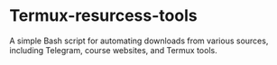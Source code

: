 # Termux-resurcess-tools
A simple Bash script for automating downloads from various sources, including Telegram, course websites, and Termux tools.

